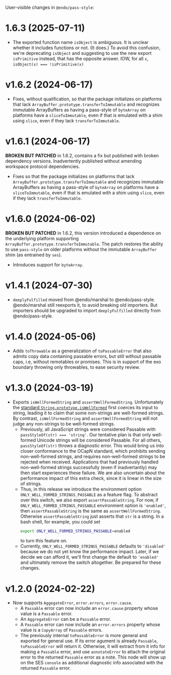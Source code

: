 User-visible changes in `@endo/pass-style`:

# 1.6.3 (2025-07-11)

- The exported function name `isObject` is ambiguous. It is unclear whether it
  includes functions or not. (It does.) To avoid this confusion, we're
  deprecating `isObject` and suggesting to use the new export `isPrimitive`
  instead, that has the opposite answer. IOW, for all `x`, `isObject(x) ===
  !isPrimitive(x)`

# v1.6.2 (2024-06-17)

- Fixes, without qualification, so that the package initializes on platforms
  that lack `ArrayBuffer.prototype.transferToImmutable` and recognizes
  immutable ArrayBuffers as having a pass-style of `byteArray` on platforms
  have a `sliceToImmutable`, even if that is emulated with a shim using
  `slice`, even if they lack `transferToImmutable`.

# v1.6.1 (2024-06-17)

**BROKEN BUT PATCHED** in 1.6.2, contains a fix but published with broken
dependency versions.
Inadvertently published without amending workspace protocol dependencies.

- Fixes so that the package initializes on platforms that lack
  `ArrayBuffer.prototype.transferToImmutable` and recognizes immutable
  ArrayBuffers as having a pass-style of `byteArray` on platforms have a
  `sliceToImmutable`, even if that is emulated with a shim using `slice`, even
  if they lack `transferToImmutable`.

# v1.6.0 (2024-06-02)

**BROKEN BUT PATCHED** in 1.6.2, this version introduced a dependence on the
underlying platform supporting `ArrayBuffer.prototype.transferToImmutable`.
The patch restores the ability to use `pass-style` on older platforms without
the immutable `ArrayBuffer` shim (as entrained by `ses`).

- Introduces support for `byteArray`.

# v1.4.1 (2024-07-30)

- `deeplyFulfilled` moved from @endo/marshal to @endo/pass-style. @endo/marshal still reexports it, to avoid breaking old importers. But importers should be upgraded to import `deeplyFulfilled` directly from @endo/pass-style.

# v1.4.0 (2024-05-06)

- Adds `toThrowable` as a generalization of `toPassableError` that also admits copy data containing passable errors, but still without passable caps, i.e, without remotables or promises. This is in support of the exo boundary throwing only throwables, to ease security review.

# v1.3.0 (2024-03-19)

- Exports `isWellFormedString` and `assertWellFormedString`. Unfortunately the [standard `String.prototype.isWellFormed`](https://tc39.es/proposal-is-usv-string/) first coerces its input to string, leading it to claim that some non-strings are well-formed strings. By contrast, `isWellFormedString` and `assertWellFormedString` will not judge any non-strings to be well-formed strings.
  - Previously, all JavaScript strings were considered Passable with `passStyleOf(str) === 'string'`. Our tentative plan is that only well-formed Unicode strings will be considered Passable. For all others, `passStyleOf(str)` throws a diagnostic error. This would bring us into closer conformance to the OCapN standard, which prohibits sending non-well-formed strings, and requires non-well-formed strings to be rejected when received. Applications that had previously handled non-well-formed strings successfully (even if inadvertantly) may then start experiences these failure. We are also uncertain about the performance impact of this extra check, since it is linear in the size of strings.
  - Thus, in this release we introduce the environment option `ONLY_WELL_FORMED_STRINGS_PASSABLE` as a feature flag. To abstract over this switch, we also export `assertPassableString`. For now, if `ONLY_WELL_FORMED_STRINGS_PASSABLE` environment option is `'enabled'`, then `assertPassableString` is the same as `assertWellFormedString`. Otherwise `assertPassableString` just asserts that `str` is a string. In a bash shell, for example, you could set
      ```sh
      export ONLY_WELL_FORMED_STRINGS_PASSABLE=enabled
      ```
      to turn this feature on.
  - Currently, `ONLY_WELL_FORMED_STRINGS_PASSABLE` defaults to `'disabled'` because we do not yet know the performance impact. Later, if we decide we can afford it, we'll first change the default to `'enabled'` and ultimately remove the switch altogether. Be prepared for these changes.

# v1.2.0 (2024-02-22)

- Now supports `AggegateError`, `error.errors`, `error.cause`.
  - A `Passable` error can now include an `error.cause` property whose
    value is a `Passable` error.
  - An `AggregateError` can be a `Passable` error.
  - A `Passable` error can now include an `error.errors` property whose
    value is a `CopyArray` of `Passable` errors.
  - The previously internal `toPassableError` is more general and exported
    for general use. If its error agument is already `Passable`,
    `toPassableError` will return it. Otherwise, it will extract from it
    info for making a `Passable` error, and use `annotateError` to attach
    the original error to the returned `Passable` error as a note. This
    node will show up on the SES `console` as additional diagnostic info
    associated with the returned `Passable` error.
